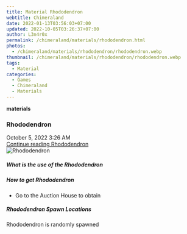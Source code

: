```yaml
---
title: Material Rhododendron
webtitle: Chimeraland
date: 2022-01-13T03:56:03+07:00
updated: 2022-10-05T03:26:37+07:00
author: L3n4r0x
permalink: /chimeraland/materials/rhododendron.html
photos:
  - /chimeraland/materials/rhododendron/rhododendron.webp
thumbnail: /chimeraland/materials/rhododendron/rhododendron.webp
tags:
  - Material
categories:
  - Games
  - Chimeraland
  - Materials
---
```


<section id="bootstrap-wrapper">
  <link
    rel="stylesheet"
    href="https://cdn.statically.io/gh/dimaslanjaka/Web-Manajemen/40ac3225/css/bootstrap-4.5-wrapper.css"
  />
  <div
    class="row g-0 border rounded overflow-hidden flex-md-row mb-4 shadow-sm position-relative"
  >
    <div class="col p-4 d-flex flex-column position-static">
      <strong class="d-inline-block mb-2 text-success">materials</strong>
      <h3 class="mb-0">Rhododendron</h3>
      <div class="mb-1 text-muted">October 5, 2022 3:26 AM</div>
      <a
        href="/chimeraland/materials/rhododendron.html"
        class="stretched-link d-none"
        >Continue reading Rhododendron</a
      >
    </div>
    <div class="col-auto d-none d-lg-block">
      <img
        src="/chimeraland/materials/rhododendron/rhododendron.webp"
        alt="Rhododendron"
      />
    </div>
  </div>
  <div class="row">
    <div class="col-lg-6 col-12 mb-2">
      <div class="card">
        <div class="card-body">
          <h5 class="card-title">What is the use of the Rhododendron</h5>
          <div class="card-text"><ul></ul></div>
        </div>
      </div>
    </div>
    <div class="col-lg-6 col-12 mb-2">
      <div class="card">
        <div class="card-body">
          <h5 class="card-title">How to get Rhododendron</h5>
          <div class="card-text">
            <ul>
              <li>Go to the Auction House to obtain</li>
            </ul>
          </div>
        </div>
      </div>
    </div>
    <div class="col-12 mb-2">
      <h5>Rhododendron Spawn Locations</h5>
      <p>Rhododendron is randomly spawned</p>
    </div>
  </div>
</section>